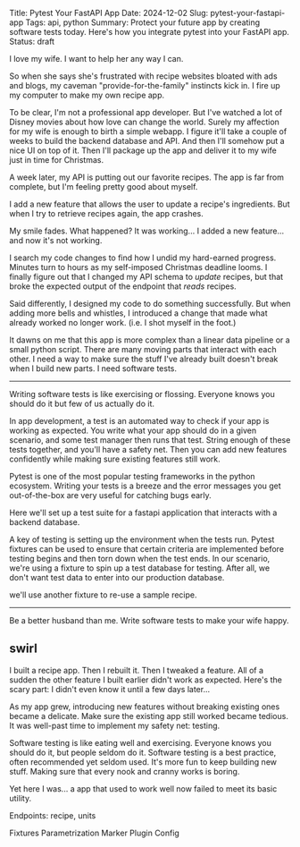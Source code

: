 Title: Pytest Your FastAPI App
Date: 2024-12-02
Slug: pytest-your-fastapi-app
Tags: api, python
Summary: Protect your future app by creating software tests today. Here's how you integrate pytest into your FastAPI app.
Status: draft

I love my wife. I want to help her any way I can. 

So when she says she's frustrated with recipe websites bloated with ads and blogs, my caveman "provide-for-the-family" instincts kick in. I fire up my computer to make my own recipe app. 

To be clear, I'm not a professional app developer. But I've watched a lot of Disney movies about how love can change the world. Surely my affection for my wife is enough to birth a simple webapp. I figure it'll take a couple of weeks to build the backend database and API. And then I'll somehow put a nice UI on top of it. Then I'll package up the app and deliver it to my wife just in time for Christmas.

A week later, my API is putting out our favorite recipes. The app is far from complete, but I'm feeling pretty good about myself. 

I add a new feature that allows the user to update a recipe's ingredients. But when I try to retrieve recipes again, the app crashes. 

My smile fades. What happened? It was working... I added a new feature... and now it's not working. 

I search my code changes to find how I undid my hard-earned progress. Minutes turn to hours as my self-imposed Christmas deadline looms. I finally figure out that I changed my API schema to *update* recipes, but that broke the expected output of the endpoint that *reads* recipes. 

Said differently, I designed my code to do something successfully. But when adding more bells and whistles, I introduced a change that made what already worked no longer work. (i.e. I shot myself in the foot.)

It dawns on me that this app is more complex than a linear data pipeline or a small python script. There are many moving parts that interact with each other. I need a way to make sure the stuff I've already built doesn't break when I build new parts. I need software tests.

---

Writing software tests is like exercising or flossing. Everyone knows you should do it but few of us actually do it. 

In app development, a test is an automated way to check if your app is working as expected. You write what your app should do in a given scenario, and some test manager then runs that test. String enough of these tests together, and you'll have a safety net. Then you can add new features confidently while making sure existing features still work. 

Pytest is one of the most popular testing frameworks in the python ecosystem. Writing your tests is a breeze and the error messages you get out-of-the-box are very useful for catching bugs early. 

Here we'll set up a test suite for a fastapi application that interacts with a backend database. 

A key of testing is setting up the environment when the tests run. Pytest fixtures can be used to ensure that certain criteria are implemented before testing begins and then torn down when the test ends. In our scenario, we're using a fixture to spin up a test database for testing. After all, we don't want test data to enter into our production database. 

we'll use another fixture to re-use a sample recipe. 

---

Be a better husband than me. Write software tests to make your wife happy. 

## swirl
I built a recipe app. Then I rebuilt it. Then I tweaked a feature. All of a sudden the other feature I built earlier didn't work as expected. Here's the scary part: I didn't even know it until a few days later...

As my app grew, introducing new features without breaking existing ones became a delicate. Make sure the existing app still worked became tedious. It was well-past time to implement my safety net: testing. 

Software testing is like eating well and exercising. Everyone knows you should do it, but people seldom do it. 
Software testing is a best practice, often recommended yet seldom used. It's more fun to keep building new stuff. Making sure that every nook and cranny works is boring. 

Yet here I was... a app that used to work well now failed to meet its basic utility. 


Endpoints: recipe, units



Fixtures
Parametrization
Marker
Plugin
Config



